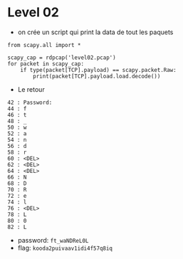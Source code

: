 # Level 02

- on crée un script qui print la data de tout les paquets
```
from scapy.all import *

scapy_cap = rdpcap('level02.pcap')
for packet in scapy_cap:
	if type(packet[TCP].payload) == scapy.packet.Raw:
		print(packet[TCP].payload.load.decode())
```
- Le retour
```
42 : Password: 
44 : f
46 : t
48 : _
50 : w
52 : a
54 : n
56 : d
58 : r
60 : <DEL> 
62 : <DEL> 
64 : <DEL> 
66 : N
68 : D
70 : R
72 : e
74 : l
76 : <DEL>
78 : L
80 : 0
82 : L
```
- password: `ft_waNDReL0L`
- flag: `kooda2puivaav1idi4f57q8iq`
